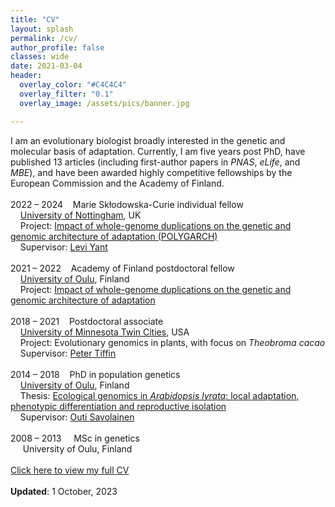 ```yaml
---
title: "CV"
layout: splash
permalink: /cv/
author_profile: false
classes: wide
date: 2021-03-04
header:
  overlay_color: "#C4C4C4"
  overlay_filter: "0.1"
  overlay_image: /assets/pics/banner.jpg

---
```


I am an evolutionary biologist broadly interested in the genetic and molecular basis of adaptation. Currently, I am five years post PhD, have published 13 articles (including first-author papers in *PNAS*, *eLife*, and *MBE*), and have been awarded highly competitive fellowships by the European Commission and the Academy of Finland.<br>
<br>
2022 – 2024&nbsp;&nbsp;&nbsp;&nbsp;Marie Skłodowska-Curie individual fellow<br>
&nbsp;&nbsp;&nbsp;&nbsp;[University of Nottingham](https://www.nottingham.ac.uk), UK<br>
&nbsp;&nbsp;&nbsp;&nbsp;Project: [Impact of whole-genome duplications on the genetic and genomic architecture of adaptation (POLYGARCH)](https://cordis.europa.eu/project/id/101022295)<br>
&nbsp;&nbsp;&nbsp;&nbsp;Supervisor: [Levi Yant](https://www.yantlab.net)<br>
<br>
2021 – 2022&nbsp;&nbsp;&nbsp;&nbsp;Academy of Finland postdoctoral fellow<br>
&nbsp;&nbsp;&nbsp;&nbsp;[University of Oulu](https://www.oulu.fi/en), Finland<br>
&nbsp;&nbsp;&nbsp;&nbsp;Project: <a href="https://thamala.github.io/assets/docs/aka.pdf" target="_blank">Impact of whole-genome duplications on the genetic and genomic architecture of adaptation</a><br>
<br>
2018 – 2021&nbsp;&nbsp;&nbsp;&nbsp;Postdoctoral associate<br>
&nbsp;&nbsp;&nbsp;&nbsp;[University of Minnesota Twin Cities](https://twin-cities.umn.edu), USA<br>
&nbsp;&nbsp;&nbsp;&nbsp;Project: Evolutionary genomics in plants, with focus on *Theobroma cacao*<br>
&nbsp;&nbsp;&nbsp;&nbsp;Supervisor: [Peter Tiffin](https://cbs.umn.edu/tiffin-lab/home)<br>
<br>
2014 – 2018&nbsp;&nbsp;&nbsp;&nbsp;PhD in population genetics<br>
&nbsp;&nbsp;&nbsp;&nbsp;[University of Oulu](https://www.oulu.fi/en), Finland<br>
&nbsp;&nbsp;&nbsp;&nbsp;Thesis: <a href="https://thamala.github.io/assets/docs/Hamala_thesis.pdf" target="_blank">Ecological genomics in *Arabidopsis lyrata*: local adaptation, phenotypic differentiation and reproductive isolation</a><br>
&nbsp;&nbsp;&nbsp;&nbsp;Supervisor: [Outi Savolainen](https://scholar.google.com/citations?user=17lW9IEAAAAJ&hl=en&oi=ao)<br>
<br>
2008 – 2013&nbsp;&nbsp;&nbsp;&nbsp;&nbsp;MSc in genetics<br>
&nbsp;&nbsp;&nbsp;&nbsp;&nbsp;University of Oulu, Finland<br>
<br>
<a href="https://thamala.github.io/assets/docs/Hamala_CV_public.pdf" target="_blank">Click here to view my full CV</a><br>
<br>
__Updated__: 1 October, 2023
